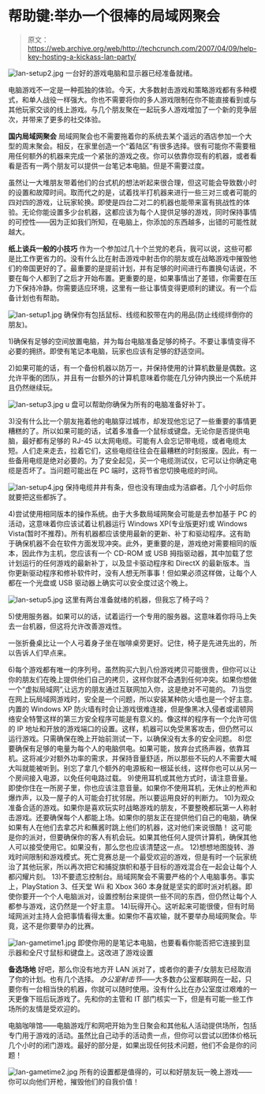 # 帮助键:举办一个很棒的局域网聚会

> 原文：<https://web.archive.org/web/http://techcrunch.com/2007/04/09/help-key-hosting-a-kickass-lan-party/>

![lan-setup2.jpg](img/cfc8c06ce65e343663a9646681202c8e.png)
一台好的游戏电脑和显示器已经准备就绪。

电脑游戏不一定是一种孤独的体验。今天，大多数射击游戏和策略游戏都有多种模式，和单人战役一样强大。你也不需要将你的多人游戏限制在你不能直接看到或与其他玩家交谈的线上游戏。与几个朋友聚在一起玩多人游戏增加了一个新的竞争层次，并带来了更多的社交体验。

**国内局域网聚会**
局域网聚会也不需要拖着你的系统去某个遥远的酒店参加一个大型的周末聚会。相反，在家里创造一个“着陆区”有很多选择。很有可能你不需要租用任何额外的机器来完成一个紧张的游戏之夜。你可以依靠你现有的机器，或者看看是否有一两个朋友可以提供一台笔记本电脑。但是不需要过度。

虽然让一大堆朋友带着他们的台式机的想法听起来很合理，但这可能会导致数小时的设置和故障时间。取而代之的是，试着找半打机器来进行一些三对三或者可能的四对四的游戏，让玩家轮换。即使是四台二对二的机器也能带来富有挑战性的体验。无论你能设置多少台机器，这都应该为每个人提供足够的游戏，同时保持事情的可控性——因为正如我们所知，在电脑上，你添加的东西越多，出错的可能性就越大。

**纸上谈兵一般的小技巧**
作为一个参加过几十个兰党的老兵，我可以说，这些可都是比工作更省力的。没有什么比在射击游戏中射击你的朋友或在战略游戏中摧毁他们的帝国更好的了。最重要的是提前计划，并有足够的时间进行布置换句话说，不要在每个人都到了之后才开始布置。更重要的是，如果事情出了差错，你需要在压力下保持冷静。你需要适应环境，这里有一些让事情变得更顺利的建议。有一个后备计划也有帮助。

![lan-setup1.jpg](img/ab23bb8934f7b39c4bc11ff97f64b05a.png)
确保你有包括鼠标、线缆和胶带在内的用品(防止线缆绊倒你的朋友)。

1)确保有足够的空间放置电脑，并为每台电脑准备足够的椅子。不要让事情变得不必要的拥挤。即使有笔记本电脑，玩家也应该有足够的舒适空间。

2)如果可能的话，有一个备份机器以防万一，并保持使用的计算机数量是偶数。这允许平衡的团队，并且有一台额外的计算机意味着你能在几分钟内换出一个系统并且仍然继续玩。

![lan-setup3.jpg](img/d0b1bab401f161c449be8157201c3393.png)
u 盘可以帮助你确保为所有的电脑准备好补丁。

3)没有什么比一个朋友拖着他的电脑穿过城市，却发现他忘记了一些重要的事情更糟糕的了。所以如果可能的话，试着多准备一个鼠标或键盘。无论你是否提供电脑，最好都有足够的 RJ-45 以太网电缆。可能有人会忘记带电缆，或者电缆太短。人们走来走去，拉着它们，这些电缆往往会在最糟糕的时刻报废。因此，有一些备用电缆是绝对必要的。为了安全起见，买一个电缆测试仪，它可以让你确定电缆是否坏了。当问题可能出在 PC 端时，这将节省您切换电缆的时间。

![lan-setup4.jpg](img/3bd861741d13db0fad7cbc86f105aaec.png)
保持电缆井井有条，但也没有理由成为洁癖者。几个小时后你就要把这些都拆了。

4)尝试使用相同版本的操作系统。由于大多数局域网聚会可能是去参加基于 PC 的活动，这意味着你应该试着让机器运行 Windows XP(专业版更好)或 Windows Vista(暂时不推荐)。所有机器都应该使用最新的更新、补丁和驱动程序。这有助于确保机器不会在软件方面发现冲突。此外，更重要的是，游戏绝对需要相同的版本，因此作为主机，您应该有一个 CD-ROM 或 USB 拇指驱动器，其中加载了您计划运行的任何游戏的最新补丁，以及显卡驱动程序和 DirectX 的最新版本。当你更新驱动程序和修补软件时，没有人想无所事事！但如果必须这样做，让每个人都在一个光盘或 USB 驱动器上确实可以安全度过这个晚上。

![lan-setup5.jpg](img/6fec5b81971eaf97c94fdd8e74cf9905.png)
这里有两台准备就绪的机器，但我忘了椅子吗？

5)使用服务器。如果可以的话，试着运行一个专用的服务器。这意味着你将马上失去一台机器，但这将允许改善游戏性。

一张折叠桌比让一个人弓着身子坐在咖啡桌旁更好。记住，椅子是先进先出的，所以告诉人们早点来。

6)每个游戏都有唯一的序列号。虽然购买六到八份游戏拷贝可能很贵，但你可以让你的朋友们在晚上提供他们自己的拷贝，这样你就不会遇到任何冲突。如果你想做一个“虚拟局域网”,让远方的朋友通过互联网加入你，这是绝对不可能的。
7)当您在网上玩局域网游戏时，安全是一个问题，所以安装某种防火墙也是一个好主意。内置的 Windows XP 防火墙有时会让游戏很难连接，但是像黑冰入侵者或诺顿网络安全特警这样的第三方安全程序可能是有意义的。像这样的程序有一个允许可信的 IP 地址和开放的游戏端口的设置。这样，机器可以免受黑客攻击，但仍然可以运行游戏。只需确保在晚上开始前测试一下，以确保没有太多的安全问题。
8)您要确保有足够的电量为每个人的电脑供电。如果可能，放弃台式扬声器，依靠耳机。这将减少对额外功率的需求，并保持音量舒适，所以那些不玩的人不需要大喊大叫就能被听到。别忘了拿几个额外的电源板和一根延长线，这样你也可以从另一个房间接入电源，以免任何电路过载。
9)使用耳机或其他方式时，请注意音量。即使你住在一所房子里，你也应该注意音量。如果你不使用耳机，无休止的枪声和爆炸声，以及一屋子的人可能会打扰邻居。所以要运用良好的判断力。
10)为观众准备合适的游戏。如果你是喜欢玩实时战略游戏的朋友，不要整晚都玩第一人称射击游戏。还要确保每个人都能上场。如果你的朋友正在提供他们自己的电脑，确保如果有人在他们去拿芯片和蘸酱时跳上他们的机器，这对他们来说很酷！
这可能是你的派对，但要确保你的客人有机会玩。如果其他任何人提供计算机，确保其他人可以接受使用它。如果没有，那么您也应该清楚这一点。
12)想想地图旋转、游戏时间限制和游戏模式。死亡竞赛总是一个最受欢迎的游戏，但是有时一个玩家统治了其他玩家，所以再次把它和捕捉旗帜和基于目标的游戏混合在一起会让每个人都闪耀片刻。
13)不要遗忘控制台。局域网聚会不需要严格的个人电脑事务。事实上，PlayStation 3、任天堂 Wii 和 Xbox 360 本身就是坚实的即时派对机器。即使你要开一个个人电脑派对，设置控制台来提供一些不同的东西，但仍然让每个人都参与游戏，这仍然是一个好主意。
14)玩得开心。这听起来可能很傻，但有时局域网派对主持人会把事情看得太重。如果你不喜欢输，就不要举办局域网聚会。毕竟，这不是你要举办的比赛。

![lan-gametime1.jpg](img/f37038d0fab4ac250b262c13ea8a5150.png)
即使你用的是笔记本电脑，也要看看你能否把它连接到显示器和全尺寸鼠标和键盘上。这改进了游戏设置

**备选场地**
好吧，那么你没有地方开 LAN 派对了，或者你的妻子/女朋友已经取消了你的计划。也有几个选择。
 *办公室射击节*——大多数办公室都联网在一起，只要你有一台相当快的机器，你就可以随时使用。没有什么比在办公室度过艰难的一天更像下班后玩游戏了。先和你的主管和 IT 部门核实一下，但是有可能一些工作场所的友情是受欢迎的。

电脑咖啡馆——电脑游戏厅和网吧开始为生日聚会和其他私人活动提供场所，包括专门用于游戏的活动。虽然比自己动手的活动贵一点，但你可以尝试以团体价格玩几个小时的闭门游戏。最好的部分是，如果出现任何技术问题，他们不会是你的问题！

![lan-gametime2.jpg](img/de20a2b90f5ff0daa5eb218f274826e7.png)
所有的设置都是值得的，可以和好朋友玩一晚上游戏——你可以向他们开枪，摧毁他们的自我价值！